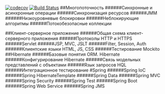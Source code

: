 [![codecov](https://codecov.io/gh/RVohmin/job4j_middle/branch/master/graph/badge.svg)](https://codecov.io/gh/RVohmin/job4j_middle)
[![Build Status](https://travis-ci.org/RVohmin/job4j_design.svg?branch=master)](https://travis-ci.org/RVohmin/job4j_design)
##Многопоточность
######Синхронные и асинхронные операции
######Синхронизация ресурсов
######JMM
######Низкоуровневые блокировки
######Неблокирующие алгоритмы
######Потокобезопасные коллекции

##Клиент-серверное приложение
######Общая схема клиент-серверного приложения
######Протоколы HTTP и HTTPS
######Servlet
######JSP, MVC, JSLT
######Filter, Session, Auth
######Клиентские языки HTML, JS, CSS
######Тестирование Mockito
##Hibernate
######Базовые понятия ORM. Hibernate
######Конфигурирование Hibernate
######Связь модельных представлений с объектами
######Язык запросов HQL
######Интеграционное тестирование
#Spring
######Spring IoC
######Spring HibernateTemplate
######Spring Data
######Spring MVC
######Spring Security
######Spring Test
######Spring Boot
######Spring Web Service
######Spring JMS